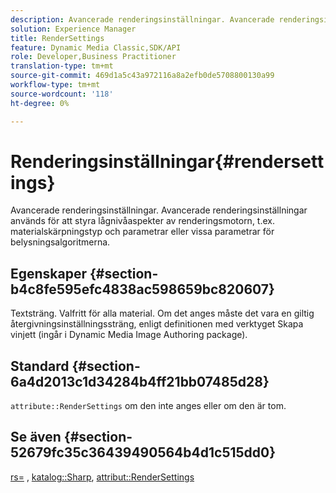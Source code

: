 ```yaml
---
description: Avancerade renderingsinställningar. Avancerade renderingsinställningar används för att styra lågnivåaspekter av renderingsmotorn, t.ex. materialskärpningstyp och parametrar eller vissa parametrar för belysningsalgoritmerna.
solution: Experience Manager
title: RenderSettings
feature: Dynamic Media Classic,SDK/API
role: Developer,Business Practitioner
translation-type: tm+mt
source-git-commit: 469d1a5c43a972116a8a2efb0de5708800130a99
workflow-type: tm+mt
source-wordcount: '118'
ht-degree: 0%

---
```



# Renderingsinställningar{#rendersettings}

Avancerade renderingsinställningar. Avancerade renderingsinställningar används för att styra lågnivåaspekter av renderingsmotorn, t.ex. materialskärpningstyp och parametrar eller vissa parametrar för belysningsalgoritmerna.

## Egenskaper {#section-b4c8fe595efc4838ac598659bc820607}

Textsträng. Valfritt för alla material. Om det anges måste det vara en giltig återgivningsinställningssträng, enligt definitionen med verktyget Skapa vinjett (ingår i Dynamic Media Image Authoring package).

## Standard {#section-6a4d2013c1d34284b4ff21bb07485d28}

`attribute::RenderSettings` om den inte anges eller om den är tom.

## Se även {#section-52679fc35c36439490564b4d1c515dd0}

[rs=](../../../../../ir-api/http-protocol/image-rendering-api-ref/c-ir-http-protocol-ref/c-ir-http-protocol-command-reference/r-ir-rs.md#reference-d20cefaaa6cd4f449d1591c87959b4cf) ,  [katalog::Sharp](../../../../../ir-api/material-cat/image-rendering-api-ref/c-ir-material-catalog/c-ir-material-data-reference/r-ir-sharp-dataref.md#reference-f79a14bd52474dfd8495115d398a30d0),  [attribut::RenderSettings](../../../../../ir-api/material-cat/image-rendering-api-ref/c-ir-material-catalog/c-ir-attributes-reference/r-ir-rendersettings.md#reference-f3ae5e18095d40b2a8edef957dd82fbd)
